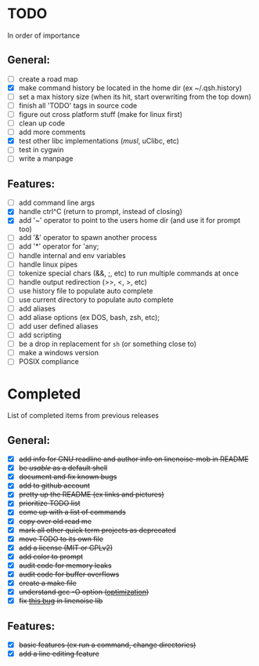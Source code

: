 # TODO
In order of importance  

## General:
- [ ] create a road map
- [X] make command history be located in the home dir (ex ~/.qsh.history)
- [ ] set a max history size (when its hit, start overwriting from the top down)
- [ ] finish all 'TODO' tags in source code
- [ ] figure out cross platform stuff (make for linux first)
- [ ] clean up code
- [ ] add more comments
- [X] test other libc implementations (*musl*, uClibc, etc)
- [ ] test in cygwin
- [ ] write a manpage

## Features:
- [ ] add command line args
- [X] handle ctrl^C (return to prompt, instead of closing)
- [X] add '~' operator to point to the users home dir (and use it for prompt too)
- [ ] add '&' operator to spawn another process
- [ ] add '\*' operator for 'any;
- [ ] handle internal and env variables
- [ ] handle linux pipes
- [ ] tokenize special chars (&&, ;, etc) to run multiple commands at once
- [ ] handle output redirection (>>, <, >, etc)
- [ ] use history file to populate auto complete
- [ ] use current directory to populate auto complete
- [ ] add aliases
- [ ] add aliase options (ex DOS, bash, zsh, etc);
- [ ] add user defined aliases
- [ ] add scripting
- [ ] be a drop in replacement for `sh` (or something close to)
- [ ] make a windows version
- [ ] POSIX compliance

# Completed
List of completed items from previous releases

## General:
- [X] ~~add info for GNU readline and author info on linenoise-mob in README~~
- [X] ~~be *usable* as a default shell~~
- [X] ~~document and fix known bugs~~
- [X] ~~add to github account~~
- [X] ~~pretty up the README (ex links and pictures)~~
- [X] ~~prioritize TODO list~~
- [X] ~~come up with a list of commands~~
- [X] ~~copy over old read me~~
- [X] ~~mark all other quick term projects as deprecated~~
- [X] ~~move TODO to its own file~~
- [X] ~~add a license (MIT or GPLv2)~~
- [X] ~~add color to prompt~~
- [X] ~~audit code for memory leaks~~
- [X] ~~audit code for buffer overflows~~
- [X] ~~create a make file~~
- [X] ~~understand gcc -O option ([optimization](https://gcc.gnu.org/onlinedocs/gcc/Optimize-Options.html))~~
- [X] ~~fix [this bug](https://github.com/antirez/linenoise/issues/158) in linenoise lib~~

## Features:
- [X] ~~basic features (ex run a command, change directories)~~
- [X] ~~add a line editing feature~~
